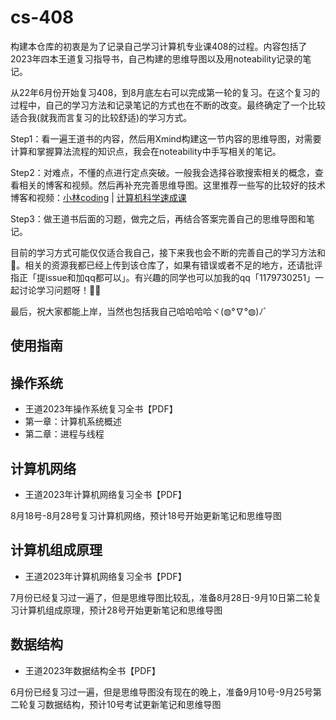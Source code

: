# cs-408
构建本仓库的初衷是为了记录自己学习计算机专业课408的过程。内容包括了2023年四本王道复习指导书，自己构建的思维导图以及用noteability记录的笔记。

从22年6月份开始复习408，到8月底左右可以完成第一轮的复习。在这个复习的过程中，自己的学习方法和记录笔记的方式也在不断的改变。最终确定了一个比较适合我(就我而言复习的比较舒适)的学习方式。

Step1：看一遍王道书的内容，然后用Xmind构建这一节内容的思维导图，对需要计算和掌握算法流程的知识点，我会在noteability中手写相关的笔记。

Step2：对难点，不懂的点进行定点突破。一般我会选择谷歌搜索相关的概念，查看相关的博客和视频。然后再补充完善思维导图。这里推荐一些写的比较好的技术博客和视频：[小林coding](https://xiaolincoding.com/) | [计算机科学速成课](https://www.bilibili.com/video/BV1KT4y1z7Zu?spm_id_from=333.337.search-card.all.click&vd_source=c13e2f4070f77eee1d0116869e475178)

Step3：做王道书后面的习题，做完之后，再结合答案完善自己的思维导图和笔记。

目前的学习方式可能仅仅适合我自己，接下来我也会不断的完善自己的学习方法和📒。相关的资源我都已经上传到该仓库了，如果有错误或者不足的地方，还请批评指正「提issue和加qq都可以」。有兴趣的同学也可以加我的qq「1179730251」一起讨论学习问题呀！💪🏻

最后，祝大家都能上岸，当然也包括我自己哈哈哈哈ヾ(◍°∇°◍)ﾉﾞ



## 使用指南





## 操作系统

- 王道2023年操作系统复习全书【PDF】
- 第一章：计算机系统概述
- 第二章：进程与线程



## 计算机网络

- 王道2023年计算机网络复习全书【PDF】

8月18号-8月28号复习计算机网络，预计18号开始更新笔记和思维导图



## 计算机组成原理

- 王道2023年计算机网络复习全书【PDF】

7月份已经复习过一遍了，但是思维导图比较乱，准备8月28日-9月10日第二轮复习计算机组成原理，预计28号开始更新笔记和思维导图



## 数据结构

- 王道2023年数据结构全书【PDF】

6月份已经复习过一遍，但是思维导图没有现在的晚上，准备9月10号-9月25号第二轮复习数据结构，预计10号考试更新笔记和思维导图



